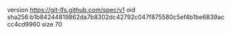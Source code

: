 version https://git-lfs.github.com/spec/v1
oid sha256:b1b84244819862da7b8302dc42792c047f875580c5ef4b1be6839accc4cd9960
size 70
